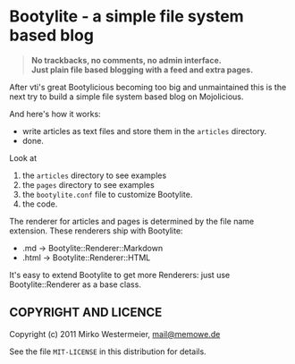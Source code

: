 Bootylite - a simple file system based blog
===========================================

> **No trackbacks, no comments, no admin interface.  
> Just plain file based blogging with a feed and extra pages.**

After vti's great Bootylicious becoming too big and unmaintained this is
the next try to build a simple file system based blog on Mojolicious.

And here's how it works:

* write articles as text files and store them in the `articles` directory.
* done.

Look at

1. the `articles` directory to see examples
2. the `pages` directory to see examples
3. the `bootylite.conf` file to customize Bootylite.
4. the code.

The renderer for articles and pages is determined by the file name extension.
These renderers ship with Bootylite:

* .md -> Bootylite::Renderer::Markdown
* .html -> Bootylite::Renderer::HTML

It's easy to extend Bootylite to get more Renderers: just use
Bootylite::Renderer as a base class.

COPYRIGHT AND LICENCE
---------------------

Copyright (c) 2011 Mirko Westermeier, mail@memowe.de

See the file `MIT-LICENSE` in this distribution for details.
